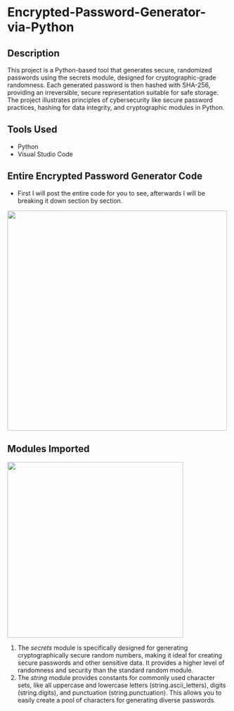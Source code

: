 # Encrypted-Password-Generator-via-Python
## Description
This project is a Python-based tool that generates secure, randomized passwords using the secrets module, designed for cryptographic-grade randomness. Each generated password is then hashed with SHA-256, providing an irreversible, secure representation suitable for safe storage. The project illustrates principles of cybersecurity like secure password practices, hashing for data integrity, and cryptographic modules in Python.
## Tools Used
* Python
* Visual Studio Code
## Entire Encrypted Password Generator Code
* First I will post the entire code for you to see, afterwards I will be breaking it down section by section.
<img src="https://github.com/user-attachments/assets/9c833912-0d3b-4404-8f6d-9649ee886ce4" width=500>

## Modules Imported

<img src="https://github.com/user-attachments/assets/10538c8f-25ab-49e8-a999-7159f0891f12" width =400>

1. The *secrets* module is specifically designed for generating cryptographically secure random numbers, making it ideal for creating secure passwords and other sensitive data. It provides a higher level of randomness and security than the standard random module.
2. The *string* module provides constants for commonly used character sets, like all uppercase and lowercase letters (string.ascii_letters), digits (string.digits), and punctuation (string.punctuation). This allows you to easily create a pool of characters for generating diverse passwords.
